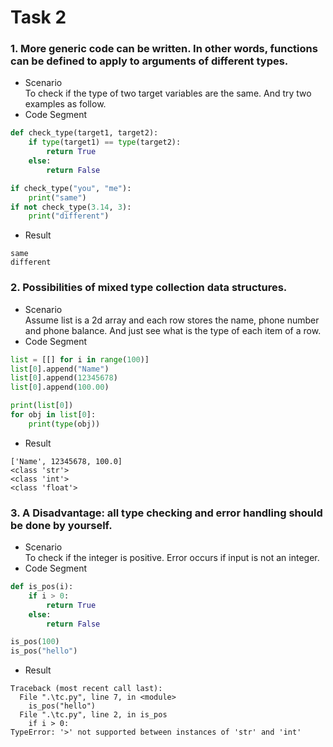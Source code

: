 # Task 2
### 1. More generic code can be written. In other words, functions can be defined to apply to arguments of different types.
- Scenario  
To check if the type of two target variables are the same. And try two examples as follow.
- Code Segment
```py
def check_type(target1, target2):
    if type(target1) == type(target2):
        return True
    else:
        return False

if check_type("you", "me"):
    print("same")
if not check_type(3.14, 3):
    print("different")
```
- Result
```
same
different
```
### 2. Possibilities of mixed type collection data structures.
- Scenario  
Assume list is a 2d array and each row stores the name, phone number and phone balance. And just see what is the type of each item of a row.
- Code Segment
```py
list = [[] for i in range(100)]
list[0].append("Name")
list[0].append(12345678)
list[0].append(100.00)

print(list[0])
for obj in list[0]:
    print(type(obj))
```
- Result
```
['Name', 12345678, 100.0]
<class 'str'>
<class 'int'>
<class 'float'>
```
### 3. A Disadvantage: all type checking and error handling should be done by yourself.
- Scenario  
To check if the integer is positive. Error occurs if input is not an integer.
- Code Segment
```py
def is_pos(i):
    if i > 0:
        return True
    else:
        return False

is_pos(100)
is_pos("hello")
```
- Result
```
Traceback (most recent call last):
  File ".\tc.py", line 7, in <module>
    is_pos("hello")
  File ".\tc.py", line 2, in is_pos
    if i > 0:
TypeError: '>' not supported between instances of 'str' and 'int'
```

